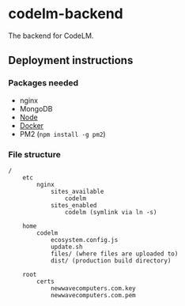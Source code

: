 # codelm-backend

The backend for CodeLM.

## Deployment instructions

### Packages needed

- nginx
- MongoDB
- [Node](https://github.com/nodesource/distributions/blob/master/README.md#debinstall)
- [Docker](https://www.itzgeek.com/how-tos/linux/debian/how-to-install-docker-on-debian-9.html)
- PM2 (`npm install -g pm2`)

### File structure

```
/
    etc
        nginx
            sites_available
                codelm
            sites_enabled
                codelm (symlink via ln -s)
    
    home
        codelm
            ecosystem.config.js
            update.sh
            files/ (where files are uploaded to)
            dist/ (production build directory)

    root
        certs
            newwavecomputers.com.key
            newwavecomputers.com.pem
```
